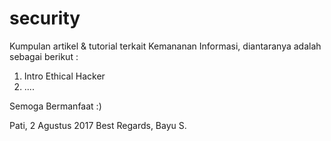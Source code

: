 # security

Kumpulan artikel & tutorial terkait Kemananan Informasi,
diantaranya adalah sebagai berikut :
1. Intro Ethical Hacker
2. ....

Semoga Bermanfaat :)

Pati, 2 Agustus 2017
Best Regards,
Bayu S.
